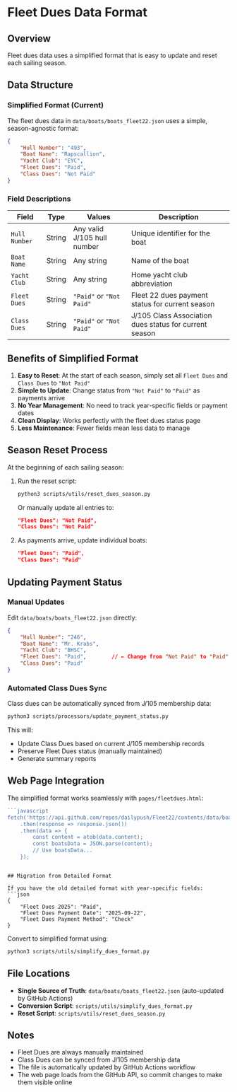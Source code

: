 # Fleet Dues Data Format

## Overview
Fleet dues data uses a simplified format that is easy to update and reset each sailing season.

## Data Structure

### Simplified Format (Current)
The fleet dues data in `data/boats/boats_fleet22.json` uses a simple, season-agnostic format:

```json
{
    "Hull Number": "493",
    "Boat Name": "Rapscallion",
    "Yacht Club": "EYC",
    "Fleet Dues": "Paid",
    "Class Dues": "Not Paid"
}
```

### Field Descriptions

| Field | Type | Values | Description |
|-------|------|--------|-------------|
| `Hull Number` | String | Any valid J/105 hull number | Unique identifier for the boat |
| `Boat Name` | String | Any string | Name of the boat |
| `Yacht Club` | String | Any string | Home yacht club abbreviation |
| `Fleet Dues` | String | `"Paid"` or `"Not Paid"` | Fleet 22 dues payment status for current season |
| `Class Dues` | String | `"Paid"` or `"Not Paid"` | J/105 Class Association dues status for current season |

## Benefits of Simplified Format

1. **Easy to Reset**: At the start of each season, simply set all `Fleet Dues` and `Class Dues` to `"Not Paid"`
2. **Simple to Update**: Change status from `"Not Paid"` to `"Paid"` as payments arrive
3. **No Year Management**: No need to track year-specific fields or payment dates
4. **Clean Display**: Works perfectly with the fleet dues status page
5. **Less Maintenance**: Fewer fields mean less data to manage

## Season Reset Process

At the beginning of each sailing season:

1. Run the reset script:
   ```bash
   python3 scripts/utils/reset_dues_season.py
   ```
   
   Or manually update all entries to:
   ```json
   "Fleet Dues": "Not Paid",
   "Class Dues": "Not Paid"
   ```

2. As payments arrive, update individual boats:
   ```json
   "Fleet Dues": "Paid",
   "Class Dues": "Paid"
   ```

## Updating Payment Status

### Manual Updates
Edit `data/boats/boats_fleet22.json` directly:
```json
{
    "Hull Number": "246",
    "Boat Name": "Mr. Krabs",
    "Yacht Club": "BHSC",
    "Fleet Dues": "Paid",        // ← Change from "Not Paid" to "Paid"
    "Class Dues": "Paid"
}
```

### Automated Class Dues Sync
Class dues can be automatically synced from J/105 membership data:
```bash
python3 scripts/processors/update_payment_status.py
```

This will:
- Update Class Dues based on current J/105 membership records
- Preserve Fleet Dues status (manually maintained)
- Generate summary reports

## Web Page Integration

The simplified format works seamlessly with `pages/fleetdues.html`:

```javascript
```javascript
fetch('https://api.github.com/repos/dailypush/Fleet22/contents/data/boats/boats_fleet22.json')
    .then(response => response.json())
    .then(data => {
        const content = atob(data.content);
        const boatsData = JSON.parse(content);
        // Use boatsData...
    });
```
```

## Migration from Detailed Format

If you have the old detailed format with year-specific fields:
```json
{
    "Fleet Dues 2025": "Paid",
    "Fleet Dues Payment Date": "2025-09-22",
    "Fleet Dues Payment Method": "Check"
}
```

Convert to simplified format using:
```bash
python3 scripts/utils/simplify_dues_format.py
```

## File Locations

- **Single Source of Truth**: `data/boats/boats_fleet22.json` (auto-updated by GitHub Actions)
- **Conversion Script**: `scripts/utils/simplify_dues_format.py`
- **Reset Script**: `scripts/utils/reset_dues_season.py`

## Notes

- Fleet Dues are always manually maintained
- Class Dues can be synced from J/105 membership data
- The file is automatically updated by GitHub Actions workflow
- The web page loads from the GitHub API, so commit changes to make them visible online
